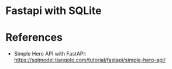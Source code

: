 Fastapi with SQLite
====================

# References

* Simple Hero API with FastAPI: https://sqlmodel.tiangolo.com/tutorial/fastapi/simple-hero-api/